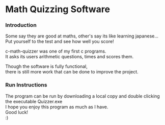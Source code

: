 # Math Quizzing Software
<h3>Introduction </h3>

<p>
  Some say they are good at maths, other's say its like learning japanese... </br>
  Put yourself to the test and see how well you score! </br>
</p>

<p>
  c-math-quizzer was one of my first c programs. </br>
  It asks its users arithmetic questions, times and scores them. </br>
</p>

<p>
  Though the software is fully functional, </br>
  there is still more work that can be done to improve the project.
</p>

<h3>Run Instructions </h3>
The program can be run by downloading a local copy and double clicking the executable Quizzer.exe </br>
I hope you enjoy this program as much as I have. </br>
Good luck! </br>
:)
